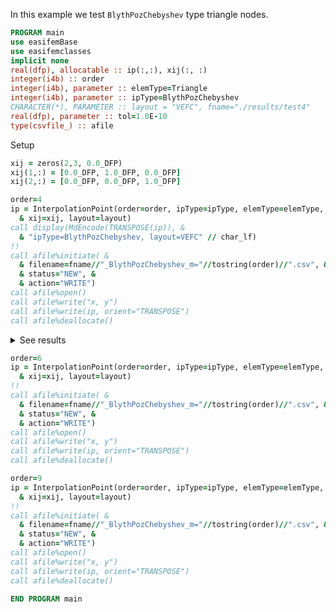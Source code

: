 In this example we test `BlythPozChebyshev` type triangle nodes.

```fortran
PROGRAM main
use easifemBase
use easifemclasses
implicit none
real(dfp), allocatable :: ip(:,:), xij(:, :)
integer(i4b) :: order
integer(i4b), parameter :: elemType=Triangle
integer(i4b), parameter :: ipType=BlythPozChebyshev
CHARACTER(*), PARAMETER :: layout = "VEFC", fname="./results/test4"
real(dfp), parameter :: tol=1.0E-10
type(csvfile_) :: afile
```

Setup

```fortran
xij = zeros(2,3, 0.0_DFP)
xij(1,:) = [0.0_DFP, 1.0_DFP, 0.0_DFP]
xij(2,:) = [0.0_DFP, 0.0_DFP, 1.0_DFP]
```

```fortran title "ipType=BlythPozChebyshev, layout=VEFC"
order=4
ip = InterpolationPoint(order=order, ipType=ipType, elemType=elemType, &
  & xij=xij, layout=layout)
call display(MdEncode(TRANSPOSE(ip)), &
  & "ipType=BlythPozChebyshev, layout=VEFC" // char_lf)
!!
call afile%initiate( &
  & filename=fname//"_BlythPozChebyshev_m="//tostring(order)//".csv", &
  & status="NEW", &
  & action="WRITE")
call afile%open()
call afile%write("x, y")
call afile%write(ip, orient="TRANSPOSE")
call afile%deallocate()
```

<details>
<summary>See results</summary>
<div>

ipType=BlythPozChebyshev, layout=VEFC

|              |              |
| ------------ | ------------ |
| 0            | 0            |
| 1            | 0            |
| 0            | 1            |
| 0.14645      | -2.43879E-14 |
| 0.5          | -3.44909E-14 |
| 0.85355      | -2.43879E-14 |
| 0.85355      | 0.14645      |
| 0.5          | 0.5          |
| 0.14645      | 0.85355      |
| -2.43879E-14 | 0.85355      |
| -3.44909E-14 | 0.5          |
| -2.43879E-14 | 0.14645      |
| 0.21548      | 0.21548      |
| 0.56904      | 0.21548      |
| 0.21548      | 0.56904      |

</div>
</details>

```fortran title "ipType=BlythPozChebyshev, layout=VEFC"
order=6
ip = InterpolationPoint(order=order, ipType=ipType, elemType=elemType, &
  & xij=xij, layout=layout)
!!
call afile%initiate( &
  & filename=fname//"_BlythPozChebyshev_m="//tostring(order)//".csv", &
  & status="NEW", &
  & action="WRITE")
call afile%open()
call afile%write("x, y")
call afile%write(ip, orient="TRANSPOSE")
call afile%deallocate()
```

```fortran title "ipType=BlythPozChebyshev, layout=VEFC"
order=9
ip = InterpolationPoint(order=order, ipType=ipType, elemType=elemType, &
  & xij=xij, layout=layout)
!!
call afile%initiate( &
  & filename=fname//"_BlythPozChebyshev_m="//tostring(order)//".csv", &
  & status="NEW", &
  & action="WRITE")
call afile%open()
call afile%write("x, y")
call afile%write(ip, orient="TRANSPOSE")
call afile%deallocate()
```

```fortran
END PROGRAM main
```

